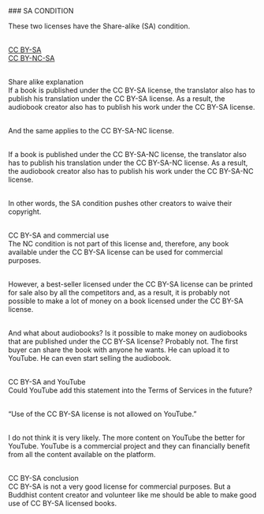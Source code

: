 <div id="sa-condition" markdown="1">
### SA CONDITION
</div>

These two licenses have the Share-alike (SA) condition. <br><br>

[CC BY-SA](https://creativecommons.org/licenses/by-sa/4.0/)<br>
[CC BY-NC-SA](https://creativecommons.org/licenses/by-nc-sa/4.0/)<br><br>

<div class="underline"> Share alike explanation </div>
If a book is published under the CC BY-SA license, the translator also has to publish his translation under the CC BY-SA license. As a result, the audiobook creator also has to publish his work under the CC BY-SA license.<br><br>

And the same applies to the CC BY-SA-NC license.<br><br>

If a book is published under the CC BY-SA-NC license, the translator also has to publish his translation under the CC BY-SA-NC license. As a result, the audiobook creator also has to publish his work under the CC BY-SA-NC license.<br><br>

In other words, the SA condition pushes other creators to waive their copyright. <br><br>

<div class="underline">CC BY-SA and commercial use</div>
The NC condition is not part of this license and, therefore, any book available under the CC BY-SA license can be used for commercial purposes.<br><br>

However, a best-seller licensed under the CC BY-SA license can be printed for sale also by all the competitors and, as a result, it is probably not possible to make a lot of money on a book licensed under the CC BY-SA license.<br><br>

And what about audiobooks? Is it possible to make money on audiobooks that are published under the CC BY-SA license? Probably not. The first buyer can share the book with anyone he wants. He can upload it to YouTube. He can even start selling the audiobook.<br><br>

<div class="underline">CC BY-SA and YouTube</div>
Could YouTube add this statement into the Terms of Services in the future?<br><br>

“Use of the CC BY-SA license is not allowed on YouTube.”<br><br>

I do not think it is very likely. The more content on YouTube the better for YouTube. YouTube is a commercial project and they can financially benefit from all the content available on the platform.<br><br>

<div class="underline">CC BY-SA conclusion</div>
CC BY-SA is not a very good license for commercial purposes.  But a Buddhist content creator and volunteer like me should be able to make good use of CC BY-SA licensed books. <br><br>
